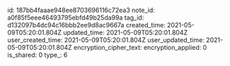 id: 187bb4faaae948ee8703696116c72ea3
note_id: a0f85f5eee46493795ebfd49b25da99a
tag_id: d132097b4dc94c16bbb2ee9d8ac9667a
created_time: 2021-05-09T05:20:01.804Z
updated_time: 2021-05-09T05:20:01.804Z
user_created_time: 2021-05-09T05:20:01.804Z
user_updated_time: 2021-05-09T05:20:01.804Z
encryption_cipher_text: 
encryption_applied: 0
is_shared: 0
type_: 6